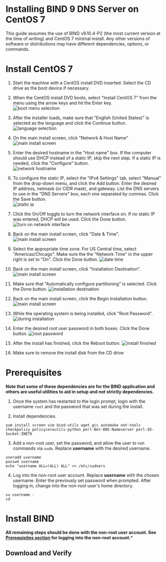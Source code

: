 # Installing BIND 9 DNS Server on CentOS 7

This guide assumes the use of BIND v9.10.4-P2 (the most current version at the time of writing) and CentOS 7 minimal install. Any other versions of software or distributions may have different dependencies, options, or commands.

# Install CentOS 7

1. Start the machine with a CentOS install DVD inserted. Select the CD drive as the boot device if necessary.

2. When the CentOS install DVD boots, select "Install CentOS 7" from the menu using the arrow keys and hit the Enter key.  
![boot menu selection](images/centos-install-001.png)

 <div class="page-break"></div>

3. After the installer loads, make sure that "English (United States)" is selected as the language and click the Continue button.  
![language selection](images/centos-install-002.png)

 <div class="page-break"></div>

4. On the main install screen, click "Network & Host Name"  
![main install screen](images/centos-install-003.png)

 <div class="page-break"></div>

5. Enter the desired hostname in the "Host name" box. If the computer should use DHCP instead of a static IP, skip the next step. If a static IP is needed, click the "Configure" button.  
![network hostname](images/centos-install-004.png)

 <div class="page-break"></div>

6. To configure the static IP, select the "IPv4 Settings" tab, select "Manual" from the drop-down menu, and click the Add button. Enter the desired IP address, netmask (or CIDR mask), and gateway. List the DNS servers to use in the "DNS Servers" box, each one separated by commas. Click the Save button.  
![static ip](images/centos-install-005.png)

 <div class="page-break"></div>

7. Click the On/Off toggle to turn the network interface on. If no static IP was entered, DHCP will be used. Click the Done button.  
![turn on network interface](images/centos-install-006.png)

 <div class="page-break"></div>

8. Back on the main install screen, click "Date & Time".  
![main install screen](images/centos-install-007.png)

 <div class="page-break"></div>

9. Select the appropriate time zone. For US Central time, select "Americas/Chicago". Make sure the the "Network Time" in the upper right is set to "On". Click the Done button.
![date time](images/centos-install-008.png)

 <div class="page-break"></div>

10. Back on the main install screen, click "Installation Destination".
![main install screen](images/centos-install-009.png)

 <div class="page-break"></div>

11. Make sure that "Automatically configure partitioning" is selected. Click the Done button.
![installation destination](images/centos-install-010.png)

 <div class="page-break"></div>

12. Back on the main install screen, click the Begin Installation button.
![main install screen](images/centos-install-011.png)

 <div class="page-break"></div>

13. While the operating system is being installed, click "Root Password".
![during installation](images/centos-install-012.png)

 <div class="page-break"></div>

14. Enter the desired root user password in both boxes. Click the Done button.
![root password](images/centos-install-013.png)

 <div class="page-break"></div>

15. After the install has finished, click the Reboot button.
![install finished](images/centos-install-014.png)

16. Make sure to remove the install disk from the CD drive

<div class="page-break"></div>

# Prerequisites

**Note that some of these dependencies are for the BIND application and others are useful utilities to aid in setup and not strictly dependencies.**

1. Once the system has restarted to the login prompt, login with the username `root` and the password that was set during the install.

2. Install dependencies.
 ```
yum install screen vim bind-utils wget gcc automake net-tools checkpolicy policycoreutils-python perl-Net-DNS-Nameserver perl-IO-Socket-INET6
 ```

3. Add a non-root user, set the password, and allow the user to run commands via `sudo`. Replace **username** with the desired username.
 ```
useradd username
passwd username
echo "username ALL=(ALL) ALL" >> /etc/sudoers
 ```

4. Log into the non-root user account. Replace **username** with the chosen username. Enter the previously set password when prompted. After logging in, change into the non-root user's home directory.
 ```
su username -
cd
 ```

<div class="page-break"></div>

# Install BIND

**All remaining steps should be done with the non-root user account. See [Prerequisites section](#prerequisites) for logging into the non-root account.***

## Download and Verify
